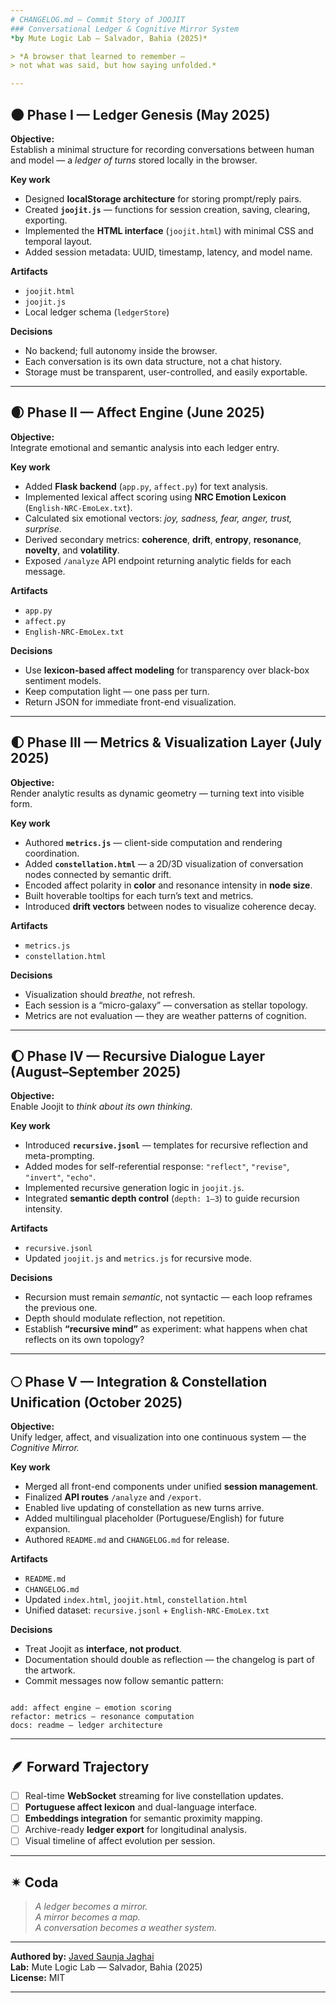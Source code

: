 ```yaml
---
# CHANGELOG.md — Commit Story of JOOJIT  
### Conversational Ledger & Cognitive Mirror System  
*by Mute Logic Lab — Salvador, Bahia (2025)*  

> *A browser that learned to remember —  
> not what was said, but how saying unfolded.*

---
```


## 🌑 Phase I — Ledger Genesis (May 2025)

**Objective:**  
Establish a minimal structure for recording conversations between human and model — a *ledger of turns* stored locally in the browser.

**Key work**
- Designed **localStorage architecture** for storing prompt/reply pairs.  
- Created **`joojit.js`** — functions for session creation, saving, clearing, exporting.  
- Implemented the **HTML interface** (`joojit.html`) with minimal CSS and temporal layout.  
- Added session metadata: UUID, timestamp, latency, and model name.

**Artifacts**
- `joojit.html`
- `joojit.js`
- Local ledger schema (`ledgerStore`)

**Decisions**
- No backend; full autonomy inside the browser.  
- Each conversation is its own data structure, not a chat history.  
- Storage must be transparent, user-controlled, and easily exportable.  

---

## 🌒 Phase II — Affect Engine (June 2025)

**Objective:**  
Integrate emotional and semantic analysis into each ledger entry.

**Key work**
- Added **Flask backend** (`app.py`, `affect.py`) for text analysis.  
- Implemented lexical affect scoring using **NRC Emotion Lexicon** (`English-NRC-EmoLex.txt`).  
- Calculated six emotional vectors: *joy, sadness, fear, anger, trust, surprise*.  
- Derived secondary metrics: **coherence**, **drift**, **entropy**, **resonance**, **novelty**, and **volatility**.  
- Exposed `/analyze` API endpoint returning analytic fields for each message.

**Artifacts**
- `app.py`
- `affect.py`
- `English-NRC-EmoLex.txt`

**Decisions**
- Use **lexicon-based affect modeling** for transparency over black-box sentiment models.  
- Keep computation light — one pass per turn.  
- Return JSON for immediate front-end visualization.

---

## 🌓 Phase III — Metrics & Visualization Layer (July 2025)

**Objective:**  
Render analytic results as dynamic geometry — turning text into visible form.

**Key work**
- Authored **`metrics.js`** — client-side computation and rendering coordination.  
- Added **`constellation.html`** — a 2D/3D visualization of conversation nodes connected by semantic drift.  
- Encoded affect polarity in **color** and resonance intensity in **node size**.  
- Built hoverable tooltips for each turn’s text and metrics.  
- Introduced **drift vectors** between nodes to visualize coherence decay.

**Artifacts**
- `metrics.js`
- `constellation.html`

**Decisions**
- Visualization should *breathe*, not refresh.  
- Each session is a “micro-galaxy” — conversation as stellar topology.  
- Metrics are not evaluation — they are weather patterns of cognition.

---

## 🌔 Phase IV — Recursive Dialogue Layer (August–September 2025)

**Objective:**  
Enable Joojit to *think about its own thinking*.

**Key work**
- Introduced **`recursive.jsonl`** — templates for recursive reflection and meta-prompting.  
- Added modes for self-referential response: `"reflect"`, `"revise"`, `"invert"`, `"echo"`.  
- Implemented recursive generation logic in `joojit.js`.  
- Integrated **semantic depth control** (`depth: 1–3`) to guide recursion intensity.  

**Artifacts**
- `recursive.jsonl`
- Updated `joojit.js` and `metrics.js` for recursive mode.  

**Decisions**
- Recursion must remain *semantic*, not syntactic — each loop reframes the previous one.  
- Depth should modulate reflection, not repetition.  
- Establish **“recursive mind”** as experiment: what happens when chat reflects on its own topology?

---

## 🌕 Phase V — Integration & Constellation Unification (October 2025)

**Objective:**  
Unify ledger, affect, and visualization into one continuous system — the *Cognitive Mirror.*

**Key work**
- Merged all front-end components under unified **session management**.  
- Finalized **API routes** `/analyze` and `/export`.  
- Enabled live updating of constellation as new turns arrive.  
- Added multilingual placeholder (Portuguese/English) for future expansion.  
- Authored `README.md` and `CHANGELOG.md` for release.  

**Artifacts**
- `README.md`
- `CHANGELOG.md`
- Updated `index.html`, `joojit.html`, `constellation.html`
- Unified dataset: `recursive.jsonl` + `English-NRC-EmoLex.txt`

**Decisions**
- Treat Joojit as **interface, not product**.  
- Documentation should double as reflection — the changelog is part of the artwork.  
- Commit messages now follow semantic pattern:
```

add: affect engine — emotion scoring
refactor: metrics — resonance computation
docs: readme — ledger architecture

```

---

## 🪶 Forward Trajectory

- [ ] Real-time **WebSocket** streaming for live constellation updates.  
- [ ] **Portuguese affect lexicon** and dual-language interface.  
- [ ] **Embeddings integration** for semantic proximity mapping.  
- [ ] Archive-ready **ledger export** for longitudinal analysis.  
- [ ] Visual timeline of affect evolution per session.  

---

## ✴︎ Coda

> *A ledger becomes a mirror.  
> A mirror becomes a map.  
> A conversation becomes a weather system.*  

---

**Authored by:** [Javed Saunja Jaghai](https://javedjaghai.com)  
**Lab:** Mute Logic Lab — Salvador, Bahia (2025)  
**License:** MIT

---